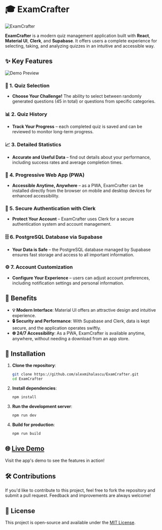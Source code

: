 
# 🎓 ExamCrafter

![ExamCrafter](https://i.ibb.co/Q6FTZpD/image.png)

**ExamCrafter** is a modern quiz management application built with **React**, **Material UI**, **Clerk**, and **Supabase**. It offers users a complete experience for selecting, taking, and analyzing quizzes in an intuitive and accessible way.

## ✨ Key Features

![Demo Preview](https://i.ibb.co/nftJM06/image.png)

### 📝 1. Quiz Selection
- **Choose Your Challenge!** The ability to select between randomly generated questions (45 in total) or questions from specific categories.

### 📊 2. Quiz History
- **Track Your Progress** – each completed quiz is saved and can be reviewed to monitor long-term progress.

### 📈 3. Detailed Statistics
- **Accurate and Useful Data** – find out details about your performance, including success rates and average completion times.

### 📱 4. Progressive Web App (PWA)
- **Accessible Anytime, Anywhere** – as a PWA, ExamCrafter can be installed directly from the browser on mobile and desktop devices for enhanced accessibility.

### 🔐 5. Secure Authentication with Clerk
- **Protect Your Account** – ExamCrafter uses Clerk for a secure authentication system and account management.

### 🗄️ 6. PostgreSQL Database via Supabase
- **Your Data is Safe** – the PostgreSQL database managed by Supabase ensures fast storage and access to all important information.

### ⚙️ 7. Account Customization
- **Configure Your Experience** – users can adjust account preferences, including notification settings and personal information.

## 🌟 Benefits

- **💡 Modern Interface**: Material UI offers an attractive design and intuitive experience.
- **🔒 Security and Performance**: With Supabase and Clerk, data is kept secure, and the application operates swiftly.
- **🌐 24/7 Accessibility**: As a PWA, ExamCrafter is available anytime, anywhere, without needing a download from an app store.

## 🚀 Installation

1. **Clone the repository**:
   ```bash
   git clone https://github.com/alexmihalascu/ExamCrafter.git
   cd ExamCrafter
   ```

2. **Install dependencies**:
   ```bash
   npm install
   ```

3. **Run the development server**:
   ```bash
   npm run dev
   ```

4. **Build for production**:
   ```bash
   npm run build
   ```

## 🌐 [Live Demo](https://github.com/alexmihalascu/ExamCrafter)

Visit the app's demo to see the features in action!

## 🛠️ Contributions

If you'd like to contribute to this project, feel free to fork the repository and submit a pull request. Feedback and improvements are always welcome!

## 📄 License

This project is open-source and available under the [MIT License](LICENSE).
